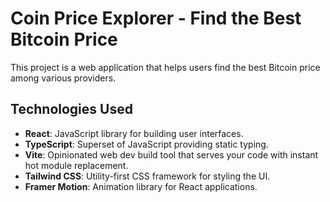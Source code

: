 # Coin Price Explorer - Find the Best Bitcoin Price

This project is a web application that helps users find the best Bitcoin price among various providers.

## Technologies Used

- **React**: JavaScript library for building user interfaces.
- **TypeScript**: Superset of JavaScript providing static typing.
- **Vite**: Opinionated web dev build tool that serves your code with instant hot module replacement.
- **Tailwind CSS**: Utility-first CSS framework for styling the UI.
- **Framer Motion**: Animation library for React applications.
